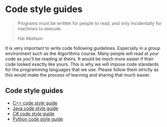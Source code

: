 # Code style guides

> Programs must be written for people to read, and only incidentally for
machines to execute.
>
> Hal Abelson

It is very important to write code following guidelines. Especially in a
group environment such as the Algorithms course. Many people will read at
your code as you'll be reading at theirs. It would be much more easier if
their code looked exactly like yours. This is why we will impose code standards
for the programming languages that we use. Please follow them strictly as
this would make the process of learning and sharing that much easier.

## Code style guides

* [C++ code style guide](http://google.github.io/styleguide/cppguide.html)
* [Java code style guide](https://google-styleguide.googlecode.com/svn/trunk/javaguide.html)
* [C# code style guide](https://msdn.microsoft.com/en-us/library/ff926074.aspx)
* [Python code style guide](https://google-styleguide.googlecode.com/svn/trunk/pyguide.html?showone=Naming)
